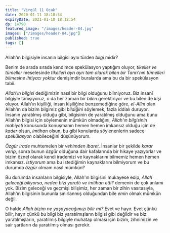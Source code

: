 ```yaml
---
title: "Virgül 11 Ocak"
date: 2020-01-11 18:18:54
expiryDate: 2021-01-10 18:18:54
dp: 14790
featured_image: "/images/header-84.jpg"
images: ["/images/header-84.jpg"]
published: true
tags: []
---
```





Allah'ın bilgisiyle insanın bilgisi aynı türden *bilgi* midir?

Benim de arada sırada kendimce spekülasyon yaptığım oluyor, *tikeller ve
tümeller* meselesinde *tikelleri ayrı ayrı tam olarak bilen bir Tanrı'nın
tümelleri bilmesine ihtiyacı yoktur* demişimdir buralarda ama bu da bir
spekülasyon tabii. 

*Allah'ın bilgisi* dediğimizin nasıl bir bilgi olduğunu bilmiyoruz. Biz insanî
bilgiyle tanışıyoruz, o da her zaman bir *bilen* gerektiriyor ve bu bilen de
*kişi* oluyor. Allah'ın kişilliği, insan kişiliğine benzemediğine göre,
*el-Alîm* olan Allah'ın da bizim bilgimiz gibi *bildiğini* söylemek, fazla
iddialı duruyor. İnsanın yaratılmış olduğu gibi, bilgisinin de yaratılmış
olduğunu ama bunu Allah'ın bilgisi için söylemenin mümkün olmadığını, *Allah'ın
bilgisinin mahiyeti* konusunda konuşmanın hemen hemen imkansız olduğu için de
*kader* olsun, *imtihan* olsun, bu gibi konularda söylenenlerin sadece
*spekülasyon* olabileceğini düşünüyorum. 

*Özgür irade* muhtemelen bir *vehimden ibaret.* İnsanlar bir şekilde *karar
verip*, sonra bunun *özgür* olduğuna dair kafalarında bir hikaye yazıyorlar ve
bizim öznel olarak kendi irademizi ve kaynaklarını bilmemiz hemen hemen
imkansız. *İstiyorum* ama bu istediğimin kaynaklarını bilmiyorum ve bu durumda
*özgür* olmam nasıl mümkün?

Bu durumda insanların bilgisiyle, Allah'ın bilgisini mukayese edip, *Allah
geleceği biliyorsa, neden bizi yarattı ve imtihan etti?* demenin de çok anlamı
yok. Bizim geleceği ve geçmişi bilişimiz, her zaman bir zihin vasıtasıyla,
Allah'ın bilgisinin bununla sınırlanmış olduğundan bile *emin* olmak mümkün
değil. 

O halde *Allah bizim ne yaşayacağımızı bilir mi?* Evet ve hayır. Evet çünkü
bilir, hayır çünkü bu bilgi biz yaratılmışların bilgisi gibi değildir ve biz
yaratılmışların, yaratılmış bilgiyle muhatap olması için bizim, zihnimizin ve
sair şartların da yaratılmış olması gerekir. 

